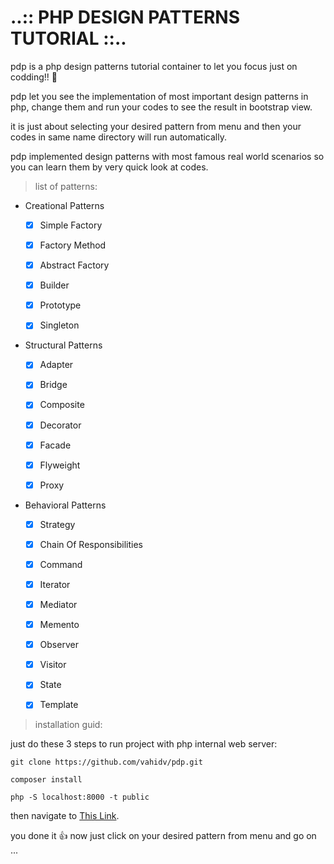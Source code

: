 # ..:: PHP DESIGN PATTERNS TUTORIAL ::..

pdp is a php design patterns tutorial container to let you focus just on codding!! :facepunch:

pdp let you see the implementation of most important design patterns in php, change them and run your codes to see the result in bootstrap view.

it is just about selecting your desired pattern from menu and then your codes in same name directory will run automatically.

pdp implemented design patterns with most famous real world scenarios so you can learn them by very quick look at codes.

> list of patterns: 

* Creational Patterns
  - [X] Simple Factory
  - [X] Factory Method
  - [X] Abstract Factory
  - [X] Builder
  - [X] Prototype
  - [X] Singleton
  
  
* Structural Patterns
  - [X] Adapter
  - [X] Bridge
  - [X] Composite
  - [X] Decorator
  - [X] Facade
  - [X] Flyweight
  - [X] Proxy
    
    
* Behavioral Patterns
  - [X] Strategy    
  - [X] Chain Of Responsibilities
  - [X] Command
  - [X] Iterator
  - [X] Mediator
  - [X] Memento
  - [X] Observer
  - [X] Visitor
  - [X] State
  - [X] Template
  
  
> installation guid: 

 just do these 3 steps to run project with php internal web server:
  ```
 git clone https://github.com/vahidv/pdp.git
 
 composer install
 
 php -S localhost:8000 -t public
  ```   
 then navigate to [This Link](http://localhost:8000/public).
    
 you done it :+1: now just click on your desired pattern from menu and go on ...
          
